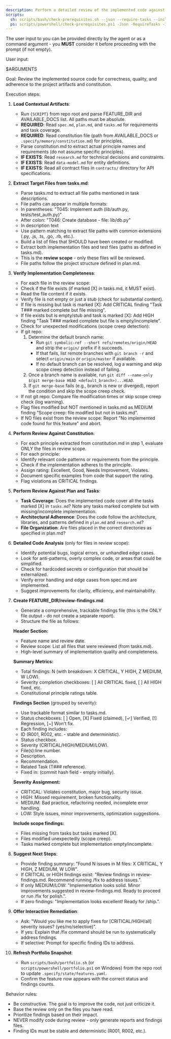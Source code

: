 ```yaml
---
description: Perform a detailed review of the implemented code against the plan, spec, and constitution.
scripts:
  sh: scripts/bash/check-prerequisites.sh --json --require-tasks --include-tasks
  ps: scripts/powershell/check-prerequisites.ps1 -Json -RequireTasks -IncludeTasks
---
```


The user input to you can be provided directly by the agent or as a command argument - you **MUST** consider it before proceeding with the prompt (if not empty).

User input:

$ARGUMENTS

Goal: Review the implemented source code for correctness, quality, and adherence to the project artifacts and constitution.

Execution steps:

1.  **Load Contextual Artifacts**:
    -   Run `{SCRIPT}` from repo root and parse FEATURE_DIR and AVAILABLE_DOCS list. All paths must be absolute.
    -   **REQUIRED**: Read `spec.md`, `plan.md`, and `tasks.md` for requirements and task coverage.
    -   **REQUIRED**: Read constitution file (path from AVAILABLE_DOCS or `.specify/memory/constitution.md`) for principles.
    -   Parse constitution.md to extract actual principle names and requirements (do not assume specific principles).
    -   **IF EXISTS**: Read `research.md` for technical decisions and constraints.
    -   **IF EXISTS**: Read `data-model.md` for entity definitions.
    -   **IF EXISTS**: Read all contract files in `contracts/` directory for API specifications.

2.  **Extract Target Files from tasks.md**:
    -   Parse tasks.md to extract all file paths mentioned in task descriptions.
    -   File paths can appear in multiple formats:
      * In parentheses: "T045: Implement auth (lib/auth.py, tests/test_auth.py)"
      * After colon: "T046: Create database - file: lib/db.py"
      * In description text
    -   Use pattern matching to extract file paths with common extensions (.py, .js, .ts, .go, .rb, etc.).
    -   Build a list of files that SHOULD have been created or modified.
    -   Extract both implementation files and test files (paths as defined in tasks.md).
    -   This is the **review scope** - only these files will be reviewed.
    -   File paths follow the project structure defined in plan.md.

3.  **Verify Implementation Completeness**:
    -   For each file in the review scope:
      * Check if the file exists (if marked [X] in tasks.md, it MUST exist).
      * Read the file content if it exists.
      * Verify file is not empty or just a stub (check for substantial content).
      * If file is missing but task is marked [X]: Add CRITICAL finding "Task T### marked complete but file missing".
      * If file exists but is empty/stub and task is marked [X]: Add HIGH finding "Task T### marked complete but file is empty/incomplete".
    -   Check for unexpected modifications (scope creep detection):
      * If git repo:
        1. Determine the default branch name:
           - Run `git symbolic-ref --short refs/remotes/origin/HEAD` and strip the `origin/` prefix if it succeeds.
           - If that fails, list remote branches with `git branch -r` and select `origin/main` or `origin/master` if available.
           - If no default branch can be resolved, log a warning and skip scope creep detection instead of failing.
        2. Once a branch name is available, run `git diff --name-only $(git merge-base HEAD <default_branch>)...HEAD`.
        3. If `git merge-base` fails (e.g., branch is new or diverged), report the condition and skip the scope creep check.
      * If not git repo: Compare file modification times or skip scope creep check (log warning).
      * Flag files modified but NOT mentioned in tasks.md as MEDIUM finding "Scope creep: file modified but not in tasks.md".
    -   If NO files exist from the review scope: Report "No implemented code found for this feature" and abort.

4.  **Perform Review Against Constitution**:
    -   For each principle extracted from constitution.md in step 1, evaluate ONLY the files in review scope.
    -   For each principle:
      * Identify relevant code patterns or requirements from the principle.
      * Check if the implementation adheres to the principle.
      * Assign rating: Excellent, Good, Needs Improvement, Violates.
      * Document specific examples from code that support the rating.
      * Flag violations as CRITICAL findings.

5.  **Perform Review Against Plan and Tasks**:
    -   **Task Coverage**: Does the implemented code cover all the tasks marked [X] in `tasks.md`? Note any tasks marked complete but with missing/incomplete implementation.
    -   **Architectural Adherence**: Does the code follow the architecture, libraries, and patterns defined in `plan.md` and `research.md`?
    -   **File Organization**: Are files placed in the correct directories as specified in plan.md?

6.  **Detailed Code Analysis** (only for files in review scope):
    -   Identify potential bugs, logical errors, or unhandled edge cases.
    -   Look for anti-patterns, overly complex code, or areas that could be simplified.
    -   Check for hardcoded secrets or configuration that should be externalized.
    -   Verify error handling and edge cases from spec.md are implemented.
    -   Suggest improvements for clarity, efficiency, and maintainability.

7.  **Create FEATURE_DIR/review-findings.md**:
    -   Generate a comprehensive, trackable findings file (this is the ONLY file output - do not create a separate report).
    -   Structure the file as follows:

    **Header Section:**
    -   Feature name and review date.
    -   Review scope: List all files that were reviewed (from tasks.md).
    -   High-level summary of implementation quality and completeness.

    **Summary Metrics:**
    -   Total findings: N (with breakdown: X CRITICAL, Y HIGH, Z MEDIUM, W LOW).
    -   Severity completion checkboxes: [ ] All CRITICAL fixed, [ ] All HIGH fixed, etc.
    -   Constitutional principle ratings table.

    **Findings Section** (grouped by severity):
    -   Use trackable format similar to tasks.md.
    -   Status checkboxes: [ ] Open, [X] Fixed (claimed), [✓] Verified, [!] Regression, [~] Won't fix.
    -   Each finding includes:
      * ID (R001, R002, etc. - stable and deterministic).
      * Status checkbox.
      * Severity (CRITICAL/HIGH/MEDIUM/LOW).
      * File(s):line number.
      * Description.
      * Recommendation.
      * Related Task (T### reference).
      * Fixed in: (commit hash field - empty initially).

    **Severity Assignment:**
    -   CRITICAL: Violates constitution, major bug, security issue.
    -   HIGH: Missed requirement, broken functionality.
    -   MEDIUM: Bad practice, refactoring needed, incomplete error handling.
    -   LOW: Style issues, minor improvements, optimization suggestions.

    **Include scope findings:**
    -   Files missing from tasks but tasks marked [X].
    -   Files modified unexpectedly (scope creep).
    -   Tasks marked complete but implementation empty/incomplete.

8.  **Suggest Next Steps**:
    -   Provide finding summary: "Found N issues in M files: X CRITICAL, Y HIGH, Z MEDIUM, W LOW".
    -   If CRITICAL or HIGH findings exist: "Review findings in review-findings.md. Recommend running /fix to address issues.".
    -   If only MEDIUM/LOW: "Implementation looks solid. Minor improvements suggested in review-findings.md. Ready to proceed or run /fix for polish.".
    -   If zero findings: "Implementation looks excellent! Ready for /ship.".

9.  **Offer Interactive Remediation**:
    -   Ask: "Would you like me to apply fixes for [CRITICAL/HIGH/all] severity issues? (yes/no/selective)".
    -   If yes: Explain that /fix command should be run to systematically address findings.
    -   If selective: Prompt for specific finding IDs to address.

10. **Refresh Portfolio Snapshot**:
    -   Run `scripts/bash/portfolio.sh` (or `scripts/powershell/portfolio.ps1` on Windows) from the repo root to update `.specify/state/features.yaml`.
    -   Confirm the feature now appears with the correct status and findings counts.

Behavior rules:
-   Be constructive. The goal is to improve the code, not just criticize it.
-   Base the review only on the files you have read.
-   Prioritize findings based on their impact.
-   NEVER modify code during review - only generate reports and findings files.
-   Finding IDs must be stable and deterministic (R001, R002, etc.).

